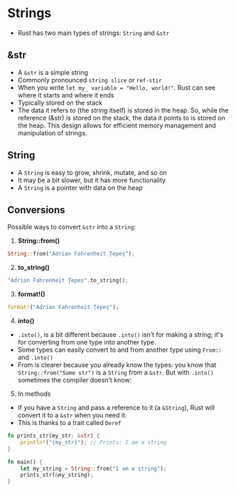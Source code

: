 # Strings

* Rust has two main types of strings: `String` and `&str`

## &str

* A `&str` is a simple string
* Commonly pronounced `string slice` or `ref-stir`
* When you write `let my_ variable = "Hello, world!"`. Rust can see
  where it starts and where it ends
* Typically stored on the stack
* The data it refers to (the string itself) is stored in the heap.
  So, while the reference (&str) is stored on the stack, the data
  it points to is stored on the heap. This design allows for efficient
  memory management and manipulation of strings.

## String

* A `String` is easy to grow, shrink, mutate, and so on
* It may be a bit slower, but it has more functionality
* A `String` is a pointer with data on the heap

## Conversions

Possible ways to convert `&str` into a `String`:

1. **String::from()**

```rust
String::from("Adrian Fahrenheit Țepeș");
```

2. **to_string()**

```rust
"Adrian Fahrenheit Țepeș".to_string();
```
3. **format!()**

```rust
format!("Adrian Fahrenheit Țepeș");
```

4. **into()**

* `.into()`, is a bit different because `.into()` isn’t for making a string; it's for
  converting from one type into another type.
* Some types can easily convert to and from another type using `From::` and `.into()`
* From is clearer because you already know the types: you know that `String::from("Some str")`
  is a `String` from a `&str`. But with `.into()` sometimes the compiler doesn't know:

5. In methods

* If you have a `String` and pass a reference to it (a `&String`), Rust will convert it to a `&str` when you need it.
* This is thanks to a trait called `Deref`

```rust
fn prints_str(my_str: &str) {
    println!("{my_str}"); // Prints: I am a string
}

fn main() {
    let my_string = String::from("I am a string");
    prints_str(&my_string);
}
```
